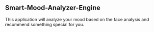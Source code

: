 ## Smart-Mood-Analyzer-Engine
This application will analyze your mood based on the face analysis and recommend something special for you.
